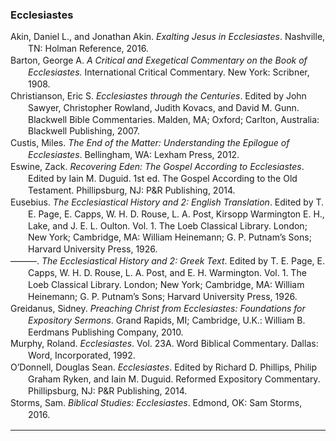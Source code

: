 ### Ecclesiastes

<div class="csl-bib-body" style="line-height: 1.35; margin-left: 2em; text-indent:-2em;">
  <div class="csl-entry">Akin, Daniel L., and Jonathan Akin. <i>Exalting Jesus in Ecclesiastes</i>. Nashville, TN: Holman Reference, 2016.</div>
  <span class="Z3988" title="url_ver=Z39.88-2004&amp;ctx_ver=Z39.88-2004&amp;rfr_id=info%3Asid%2Fzotero.org%3A2&amp;rft_val_fmt=info%3Aofi%2Ffmt%3Akev%3Amtx%3Abook&amp;rft.genre=book&amp;rft.btitle=Exalting%20Jesus%20in%20Ecclesiastes&amp;rft.place=Nashville%2C%20TN&amp;rft.publisher=Holman%20Reference&amp;rft.aufirst=Daniel%20L.&amp;rft.aulast=Akin&amp;rft.au=Daniel%20L.%20Akin&amp;rft.au=Jonathan%20Akin&amp;rft.date=2016"></span>
  <div class="csl-entry">Barton, George A. <i>A Critical and Exegetical Commentary on the Book of Ecclesiastes.</i> International Critical Commentary. New York: Scribner, 1908.</div>
  <span class="Z3988" title="url_ver=Z39.88-2004&amp;ctx_ver=Z39.88-2004&amp;rfr_id=info%3Asid%2Fzotero.org%3A2&amp;rft_val_fmt=info%3Aofi%2Ffmt%3Akev%3Amtx%3Abook&amp;rft.genre=book&amp;rft.btitle=A%20critical%20and%20exegetical%20commentary%20on%20the%20book%20of%20Ecclesiastes.&amp;rft.place=New%20York&amp;rft.publisher=Scribner&amp;rft.series=International%20Critical%20Commentary&amp;rft.aufirst=George%20A.&amp;rft.aulast=Barton&amp;rft.au=George%20A.%20Barton&amp;rft.date=1908"></span>
  <div class="csl-entry">Christianson, Eric S. <i>Ecclesiastes through the Centuries</i>. Edited by John Sawyer, Christopher Rowland, Judith Kovacs, and David M. Gunn. Blackwell Bible Commentaries. Malden, MA; Oxford; Carlton, Australia: Blackwell Publishing, 2007.</div>
  <span class="Z3988" title="url_ver=Z39.88-2004&amp;ctx_ver=Z39.88-2004&amp;rfr_id=info%3Asid%2Fzotero.org%3A2&amp;rft_val_fmt=info%3Aofi%2Ffmt%3Akev%3Amtx%3Abook&amp;rft.genre=book&amp;rft.btitle=Ecclesiastes%20through%20the%20Centuries&amp;rft.place=Malden%2C%20MA%3B%20Oxford%3B%20Carlton%2C%20Australia&amp;rft.publisher=Blackwell%20Publishing&amp;rft.series=Blackwell%20Bible%20Commentaries&amp;rft.aufirst=Eric%20S.&amp;rft.aulast=Christianson&amp;rft.au=Eric%20S.%20Christianson&amp;rft.au=John%20Sawyer&amp;rft.au=Christopher%20Rowland&amp;rft.au=Judith%20Kovacs&amp;rft.au=David%20M.%20Gunn&amp;rft.date=2007"></span>
  <div class="csl-entry">Custis, Miles. <i>The End of the Matter: Understanding the Epilogue of Ecclesiastes</i>. Bellingham, WA: Lexham Press, 2012.</div>
  <span class="Z3988" title="url_ver=Z39.88-2004&amp;ctx_ver=Z39.88-2004&amp;rfr_id=info%3Asid%2Fzotero.org%3A2&amp;rft_val_fmt=info%3Aofi%2Ffmt%3Akev%3Amtx%3Abook&amp;rft.genre=book&amp;rft.btitle=The%20End%20of%20the%20Matter%3A%20Understanding%20the%20Epilogue%20of%20Ecclesiastes&amp;rft.place=Bellingham%2C%20WA&amp;rft.publisher=Lexham%20Press&amp;rft.aufirst=Miles&amp;rft.aulast=Custis&amp;rft.au=Miles%20Custis&amp;rft.date=2012"></span>
  <div class="csl-entry">Eswine, Zack. <i>Recovering Eden: The Gospel According to Ecclesiastes</i>. Edited by Iain M. Duguid. 1st ed. The Gospel According to the Old Testament. Phillipsburg, NJ: P&amp;R Publishing, 2014.</div>
  <span class="Z3988" title="url_ver=Z39.88-2004&amp;ctx_ver=Z39.88-2004&amp;rfr_id=info%3Asid%2Fzotero.org%3A2&amp;rft_val_fmt=info%3Aofi%2Ffmt%3Akev%3Amtx%3Abook&amp;rft.genre=book&amp;rft.btitle=Recovering%20Eden%3A%20The%20Gospel%20according%20to%20Ecclesiastes&amp;rft.place=Phillipsburg%2C%20NJ&amp;rft.publisher=P%26R%20Publishing&amp;rft.edition=1st%20ed.&amp;rft.series=The%20Gospel%20according%20to%20the%20Old%20Testament&amp;rft.aufirst=Zack&amp;rft.aulast=Eswine&amp;rft.au=Zack%20Eswine&amp;rft.au=Iain%20M.%20Duguid&amp;rft.date=2014"></span>
  <div class="csl-entry">Eusebius. <i>The Ecclesiastical History and 2: English Translation</i>. Edited by T. E. Page, E. Capps, W. H. D. Rouse, L. A. Post, Kirsopp Warmington E. H., Lake, and J. E. L. Oulton. Vol. 1. The Loeb Classical Library. London; New York; Cambridge, MA: William Heinemann; G. P. Putnam’s Sons; Harvard University Press, 1926.</div>
  <span class="Z3988" title="url_ver=Z39.88-2004&amp;ctx_ver=Z39.88-2004&amp;rfr_id=info%3Asid%2Fzotero.org%3A2&amp;rft_val_fmt=info%3Aofi%2Ffmt%3Akev%3Amtx%3Abook&amp;rft.genre=book&amp;rft.btitle=The%20Ecclesiastical%20History%20and%202%3A%20English%20Translation&amp;rft.place=London%3B%20New%20York%3B%20Cambridge%2C%20MA&amp;rft.publisher=William%20Heinemann%3B%20G.%20P.%20Putnam%E2%80%99s%20Sons%3B%20Harvard%20University%20Press&amp;rft.series=The%20Loeb%20Classical%20Library&amp;rft.au=undefined&amp;rft.au=T.%20E.%20Page&amp;rft.au=E.%20Capps&amp;rft.au=W.%20H.%20D.%20Rouse&amp;rft.au=L.%20A.%20Post&amp;rft.au=Kirsopp%2C%20E.%20H.%2C%20Lake%20Warmington&amp;rft.au=J.%20E.%20L.%20Oulton&amp;rft.date=1926"></span>
  <div class="csl-entry">———. <i>The Ecclesiastical History and 2: Greek Text</i>. Edited by T. E. Page, E. Capps, W. H. D. Rouse, L. A. Post, and E. H. Warmington. Vol. 1. The Loeb Classical Library. London; New York; Cambridge, MA: William Heinemann; G. P. Putnam’s Sons; Harvard University Press, 1926.</div>
  <span class="Z3988" title="url_ver=Z39.88-2004&amp;ctx_ver=Z39.88-2004&amp;rfr_id=info%3Asid%2Fzotero.org%3A2&amp;rft_val_fmt=info%3Aofi%2Ffmt%3Akev%3Amtx%3Abook&amp;rft.genre=book&amp;rft.btitle=The%20Ecclesiastical%20History%20and%202%3A%20Greek%20Text&amp;rft.place=London%3B%20New%20York%3B%20Cambridge%2C%20MA&amp;rft.publisher=William%20Heinemann%3B%20G.%20P.%20Putnam%E2%80%99s%20Sons%3B%20Harvard%20University%20Press&amp;rft.series=The%20Loeb%20Classical%20Library&amp;rft.au=undefined&amp;rft.au=T.%20E.%20Page&amp;rft.au=E.%20Capps&amp;rft.au=W.%20H.%20D.%20Rouse&amp;rft.au=L.%20A.%20Post&amp;rft.au=E.%20H.%20Warmington&amp;rft.date=1926"></span>
  <div class="csl-entry">Greidanus, Sidney. <i>Preaching Christ from Ecclesiastes: Foundations for Expository Sermons</i>. Grand Rapids, MI; Cambridge, U.K.: William B. Eerdmans Publishing Company, 2010.</div>
  <span class="Z3988" title="url_ver=Z39.88-2004&amp;ctx_ver=Z39.88-2004&amp;rfr_id=info%3Asid%2Fzotero.org%3A2&amp;rft_val_fmt=info%3Aofi%2Ffmt%3Akev%3Amtx%3Abook&amp;rft.genre=book&amp;rft.btitle=Preaching%20Christ%20from%20Ecclesiastes%3A%20Foundations%20for%20Expository%20Sermons&amp;rft.place=Grand%20Rapids%2C%20MI%3B%20Cambridge%2C%20U.K.&amp;rft.publisher=William%20B.%20Eerdmans%20Publishing%20Company&amp;rft.aufirst=Sidney&amp;rft.aulast=Greidanus&amp;rft.au=Sidney%20Greidanus&amp;rft.date=2010"></span>
  <div class="csl-entry">Murphy, Roland. <i>Ecclesiastes</i>. Vol. 23A. Word Biblical Commentary. Dallas: Word, Incorporated, 1992.</div>
  <span class="Z3988" title="url_ver=Z39.88-2004&amp;ctx_ver=Z39.88-2004&amp;rfr_id=info%3Asid%2Fzotero.org%3A2&amp;rft_val_fmt=info%3Aofi%2Ffmt%3Akev%3Amtx%3Abook&amp;rft.genre=book&amp;rft.btitle=Ecclesiastes&amp;rft.place=Dallas&amp;rft.publisher=Word%2C%20Incorporated&amp;rft.series=Word%20Biblical%20Commentary&amp;rft.aufirst=Roland&amp;rft.aulast=Murphy&amp;rft.au=Roland%20Murphy&amp;rft.date=1992"></span>
  <div class="csl-entry">O’Donnell, Douglas Sean. <i>Ecclesiastes</i>. Edited by Richard D. Phillips, Philip Graham Ryken, and Iain M. Duguid. Reformed Expository Commentary. Phillipsburg, NJ: P&amp;R Publishing, 2014.</div>
  <span class="Z3988" title="url_ver=Z39.88-2004&amp;ctx_ver=Z39.88-2004&amp;rfr_id=info%3Asid%2Fzotero.org%3A2&amp;rft_val_fmt=info%3Aofi%2Ffmt%3Akev%3Amtx%3Abook&amp;rft.genre=book&amp;rft.btitle=Ecclesiastes&amp;rft.place=Phillipsburg%2C%20NJ&amp;rft.publisher=P%26R%20Publishing&amp;rft.series=Reformed%20Expository%20Commentary&amp;rft.aufirst=Douglas%20Sean&amp;rft.aulast=O%E2%80%99Donnell&amp;rft.au=Douglas%20Sean%20O%E2%80%99Donnell&amp;rft.au=Richard%20D.%20Phillips&amp;rft.au=Philip%20Graham%20Ryken&amp;rft.au=Iain%20M.%20Duguid&amp;rft.date=2014"></span>
  <div class="csl-entry">Storms, Sam. <i>Biblical Studies: Ecclesiastes</i>. Edmond, OK: Sam Storms, 2016.</div>
  <span class="Z3988" title="url_ver=Z39.88-2004&amp;ctx_ver=Z39.88-2004&amp;rfr_id=info%3Asid%2Fzotero.org%3A2&amp;rft_val_fmt=info%3Aofi%2Ffmt%3Akev%3Amtx%3Abook&amp;rft.genre=book&amp;rft.btitle=Biblical%20Studies%3A%20Ecclesiastes&amp;rft.place=Edmond%2C%20OK&amp;rft.publisher=Sam%20Storms&amp;rft.aufirst=Sam&amp;rft.aulast=Storms&amp;rft.au=Sam%20Storms&amp;rft.date=2016"></span>
</div>

<hr>
